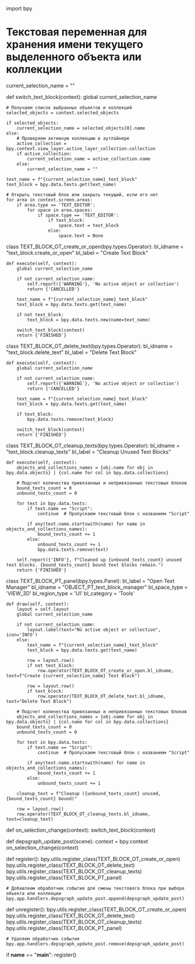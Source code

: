 


import bpy

# Текстовая переменная для хранения имени текущего выделенного объекта или коллекции
current_selection_name = ""

def switch_text_block(context):
    global current_selection_name
    
    # Получаем список выбранных объектов и коллекций
    selected_objects = context.selected_objects
    
    if selected_objects:
        current_selection_name = selected_objects[0].name
    else:
        # Проверяем активную коллекцию в аутлайнере
        active_collection = bpy.context.view_layer.active_layer_collection.collection
        if active_collection:
            current_selection_name = active_collection.name
        else:
            current_selection_name = ""
    
    text_name = f"{current_selection_name}_text_block"
    text_block = bpy.data.texts.get(text_name)
    
    # Открыть текстовый блок или закрыть текущий, если его нет
    for area in context.screen.areas:
        if area.type == 'TEXT_EDITOR':
            for space in area.spaces:
                if space.type == 'TEXT_EDITOR':
                    if text_block:
                        space.text = text_block
                    else:
                        space.text = None

class TEXT_BLOCK_OT_create_or_open(bpy.types.Operator):
    bl_idname = "text_block.create_or_open"
    bl_label = "Create Text Block"

    def execute(self, context):
        global current_selection_name
        
        if not current_selection_name:
            self.report({'WARNING'}, 'No active object or collection')
            return {'CANCELLED'}
        
        text_name = f"{current_selection_name}_text_block"
        text_block = bpy.data.texts.get(text_name)
        
        if not text_block:
            text_block = bpy.data.texts.new(name=text_name)

        switch_text_block(context)
        return {'FINISHED'}

class TEXT_BLOCK_OT_delete_text(bpy.types.Operator):
    bl_idname = "text_block.delete_text"
    bl_label = "Delete Text Block"

    def execute(self, context):
        global current_selection_name
        
        if not current_selection_name:
            self.report({'WARNING'}, 'No active object or collection')
            return {'CANCELLED'}
        
        text_name = f"{current_selection_name}_text_block"
        text_block = bpy.data.texts.get(text_name)
        
        if text_block:
            bpy.data.texts.remove(text_block)

        switch_text_block(context)
        return {'FINISHED'}

class TEXT_BLOCK_OT_cleanup_texts(bpy.types.Operator):
    bl_idname = "text_block.cleanup_texts"
    bl_label = "Cleanup Unused Text Blocks"

    def execute(self, context):
        objects_and_collections_names = {obj.name for obj in bpy.data.objects} | {col.name for col in bpy.data.collections}
        
        # Подсчет количества привязанных и непривязанных текстовых блоков
        bound_texts_count = 0
        unbound_texts_count = 0
        
        for text in bpy.data.texts:
            if text.name == "Script":
                continue  # Пропускаем текстовый блок с названием "Script"
            
            if any(text.name.startswith(name) for name in objects_and_collections_names):
                bound_texts_count += 1
            else:
                unbound_texts_count += 1
                bpy.data.texts.remove(text)
        
        self.report({'INFO'}, f"Cleaned up {unbound_texts_count} unused text blocks. {bound_texts_count} bound text blocks remain.")
        return {'FINISHED'}

class TEXT_BLOCK_PT_panel(bpy.types.Panel):
    bl_label = "Open Text Manager"
    bl_idname = "OBJECT_PT_text_block_manager"
    bl_space_type = 'VIEW_3D'
    bl_region_type = 'UI'
    bl_category = 'Tools'

    def draw(self, context):
        layout = self.layout
        global current_selection_name
        
        if not current_selection_name:
            layout.label(text="No active object or collection", icon='INFO')
        else:
            text_name = f"{current_selection_name}_text_block"
            text_block = bpy.data.texts.get(text_name)

            row = layout.row()
            if not text_block:
                row.operator(TEXT_BLOCK_OT_create_or_open.bl_idname, text=f"Create {current_selection_name} Text Block")

            row = layout.row()
            if text_block:
                row.operator(TEXT_BLOCK_OT_delete_text.bl_idname, text="Delete Text Block")
        
        # Подсчет количества привязанных и непривязанных текстовых блоков
        objects_and_collections_names = {obj.name for obj in bpy.data.objects} | {col.name for col in bpy.data.collections}
        bound_texts_count = 0
        unbound_texts_count = 0
        
        for text in bpy.data.texts:
            if text.name == "Script":
                continue  # Пропускаем текстовый блок с названием "Script"
            
            if any(text.name.startswith(name) for name in objects_and_collections_names):
                bound_texts_count += 1
            else:
                unbound_texts_count += 1
        
        cleanup_text = f"Cleanup ({unbound_texts_count} unused, {bound_texts_count} bound)"
        
        row = layout.row()
        row.operator(TEXT_BLOCK_OT_cleanup_texts.bl_idname, text=cleanup_text)

def on_selection_change(context):
    switch_text_block(context)

def depsgraph_update_post(scene):
    context = bpy.context
    on_selection_change(context)

def register():
    bpy.utils.register_class(TEXT_BLOCK_OT_create_or_open)
    bpy.utils.register_class(TEXT_BLOCK_OT_delete_text)
    bpy.utils.register_class(TEXT_BLOCK_OT_cleanup_texts)
    bpy.utils.register_class(TEXT_BLOCK_PT_panel)
    
    # Добавляем обработчик события для смены текстового блока при выборе объекта или коллекции
    bpy.app.handlers.depsgraph_update_post.append(depsgraph_update_post)

def unregister():
    bpy.utils.register_class(TEXT_BLOCK_OT_create_or_open)
    bpy.utils.register_class(TEXT_BLOCK_OT_delete_text)
    bpy.utils.register_class(TEXT_BLOCK_OT_cleanup_texts)
    bpy.utils.register_class(TEXT_BLOCK_PT_panel)
    
    # Удаляем обработчик события
    bpy.app.handlers.depsgraph_update_post.remove(depsgraph_update_post)

if __name__ == "__main__":
    register()
